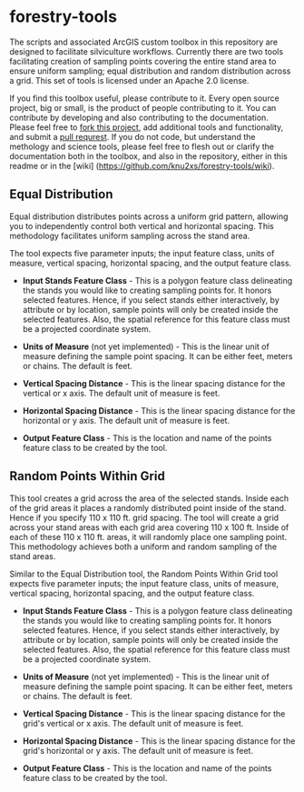 forestry-tools
==============

The scripts and associated ArcGIS custom toolbox in this repository are designed to facilitate silviculture workflows. Currently there are two tools facilitating creation of sampling points covering the entire stand area to ensure uniform sampling; equal distribution and random distribution across a grid. This set of tools is licensed under an Apache 2.0 license.

If you find this toolbox useful, please contribute to it. Every open source project, big or small, is the product of people contributing to it. You can contribute by developing and also contributing to the documentation. Please feel free to [fork this project](https://help.github.com/articles/fork-a-repo/), add additional tools and functionality, and submit a [pull requrest](https://help.github.com/articles/using-pull-requests/). If you do not code, but understand the methology and science tools, please feel free to flesh out or clarify the documentation both in the toolbox, and also in the repository, either in this readme or in the [wiki] (https://github.com/knu2xs/forestry-tools/wiki).

## Equal Distribution

Equal distribution distributes points across a uniform grid pattern, allowing you to independently control both vertical and horizontal spacing. This methodology facilitates uniform sampling across the stand area.

The tool expects five parameter inputs; the input feature class, units of measure, vertical spacing, horizontal spacing, and the output feature class.

* **Input Stands Feature Class** - This is a polygon feature class delineating the stands you would like to creating sampling points for. It honors selected features. Hence, if you select stands either interactively, by attribute or by location, sample points will only be created inside the selected features. Also, the spatial reference for this feature class must be a projected coordinate system.

* **Units of Measure** (not yet implemented) - This is the linear unit of measure defining the sample point spacing. It can be either feet, meters or chains. The default is feet.

* **Vertical Spacing Distance** - This is the linear spacing distance for the vertical or x axis. The default unit of measure is feet.

* **Horizontal Spacing Distance** - This is the linear spacing distance for the horizontal or y axis. The default unit of measure is feet.

* **Output Feature Class** - This is the location and name of the points feature class to be created by the tool.

## Random Points Within Grid

This tool creates a grid across the area of the selected stands. Inside each of the grid areas it places a randomly distributed point inside of the stand. Hence if you specify 110 x 110 ft. grid spacing. The tool will create a grid across your stand areas with each grid area covering 110 x 100 ft. Inside of each of these 110 x 110 ft. areas, it will randomly place one sampling point. This methodology achieves both a uniform and random sampling of the stand areas.

Similar to the Equal Distribution tool, the Random Points Within Grid tool expects five parameter inputs; the input feature class, units of measure, vertical spacing, horizontal spacing, and the output feature class.

* **Input Stands Feature Class** - This is a polygon feature class delineating the stands you would like to creating sampling points for. It honors selected features. Hence, if you select stands either interactively, by attribute or by location, sample points will only be created inside the selected features. Also, the spatial reference for this feature class must be a projected coordinate system.

* **Units of Measure** (not yet implemented) - This is the linear unit of measure defining the sample point spacing. It can be either feet, meters or chains. The default is feet.

* **Vertical Spacing Distance** - This is the linear spacing distance for the grid's vertical or x axis. The default unit of measure is feet.

* **Horizontal Spacing Distance** - This is the linear spacing distance for the grid's horizontal or y axis. The default unit of measure is feet.

* **Output Feature Class** - This is the location and name of the points feature class to be created by the tool.
